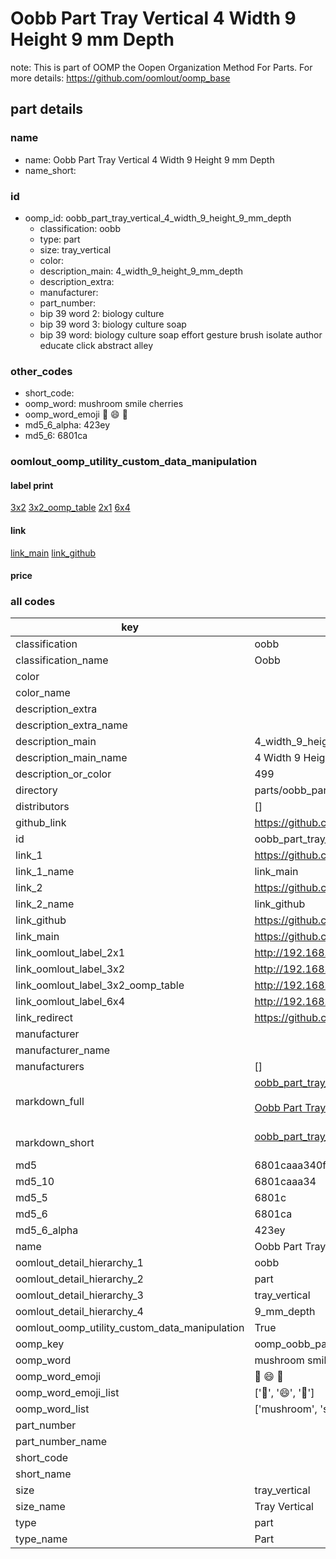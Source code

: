 # Oobb Part Tray Vertical 4 Width 9 Height 9 mm Depth  

note: This is part of OOMP the Oopen Organization Method For Parts. For more details: https://github.com/oomlout/oomp_base

##  part details
  







### name
* name: Oobb Part Tray Vertical 4 Width 9 Height 9 mm Depth
* name_short: 
### id
* oomp_id: oobb_part_tray_vertical_4_width_9_height_9_mm_depth
  * classification: oobb
  * type: part
  * size: tray_vertical
  * color: 
  * description_main: 4_width_9_height_9_mm_depth
  * description_extra: 
  * manufacturer: 
  * part_number: 
  * bip 39 word 2: biology culture
  * bip 39 word 3: biology culture soap
  * bip 39 word: biology culture soap effort gesture brush isolate author educate click abstract alley

### other_codes
* short_code: 
* oomp_word: mushroom smile cherries
* oomp_word_emoji :mushroom: :smile: :cherries:
* md5_6_alpha: 423ey
* md5_6: 6801ca






### oomlout_oomp_utility_custom_data_manipulation
#### label print
[3x2](http://192.168.1.245:1112/?label=oomp%20423ey)
[3x2_oomp_table](http://192.168.1.108:1112/?label=oomp%20423ey)
[2x1](http://192.168.1.242:1112/?label=oomp%20423ey)
[6x4](http://192.168.1.55:1112/?label=oomp%20423ey)    

#### link

[link_main](https://github.com/oomlout/oomlout_oomp_version_1_messy/tree/main/parts/oobb_part_tray_vertical_4_width_9_height_9_mm_depth) [link_github](https://github.com/oomlout/oomlout_oomp_version_1_messy/tree/main/parts/oobb_part_tray_vertical_4_width_9_height_9_mm_depth)                             

#### price







### all codes 
| key | value |  
| --- | --- |  
| classification | oobb |  
| classification_name | Oobb |  
| color |  |  
| color_name |  |  
| description_extra |  |  
| description_extra_name |  |  
| description_main | 4_width_9_height_9_mm_depth |  
| description_main_name | 4 Width 9 Height 9 mm Depth |  
| description_or_color | 499 |  
| directory | parts/oobb_part_tray_vertical_4_width_9_height_9_mm_depth |  
| distributors | [] |  
| github_link | https://github.com/oomlout/oomlout_oomp_part_src/tree/main/parts/oobb_part_tray_vertical_4_width_9_height_9_mm_depth |  
| id | oobb_part_tray_vertical_4_width_9_height_9_mm_depth |  
| link_1 | https://github.com/oomlout/oomlout_oomp_version_1_messy/tree/main/parts/oobb_part_tray_vertical_4_width_9_height_9_mm_depth |  
| link_1_name | link_main |  
| link_2 | https://github.com/oomlout/oomlout_oomp_version_1_messy/tree/main/parts/oobb_part_tray_vertical_4_width_9_height_9_mm_depth |  
| link_2_name | link_github |  
| link_github | https://github.com/oomlout/oomlout_oomp_version_1_messy/tree/main/parts/oobb_part_tray_vertical_4_width_9_height_9_mm_depth |  
| link_main | https://github.com/oomlout/oomlout_oomp_version_1_messy/tree/main/parts/oobb_part_tray_vertical_4_width_9_height_9_mm_depth |  
| link_oomlout_label_2x1 | http://192.168.1.242:1112/?label=oomp%20423ey |  
| link_oomlout_label_3x2 | http://192.168.1.245:1112/?label=oomp%20423ey |  
| link_oomlout_label_3x2_oomp_table | http://192.168.1.108:1112/?label=oomp%20423ey |  
| link_oomlout_label_6x4 | http://192.168.1.55:1112/?label=oomp%20423ey |  
| link_redirect | https://github.com/oomlout/oomlout_oomp_version_1_messy/tree/main/parts/oobb_part_tray_vertical_4_width_9_height_9_mm_depth |  
| manufacturer |  |  
| manufacturer_name |  |  
| manufacturers | [] |  
| markdown_full | [oobb_part_tray_vertical_4_width_9_height_9_mm_depth](none)<br>[](none)<br>[Oobb Part Tray Vertical 4 Width 9 Height 9 Mm Depth](none)<br><br> |  
| markdown_short | [oobb_part_tray_vertical_4_width_9_height_9_mm_depth](none)<br><br> |  
| md5 | 6801caaa340f6ed074b0b46b9b4d60b3 |  
| md5_10 | 6801caaa34 |  
| md5_5 | 6801c |  
| md5_6 | 6801ca |  
| md5_6_alpha | 423ey |  
| name | Oobb Part Tray Vertical 4 Width 9 Height 9 mm Depth |  
| oomlout_detail_hierarchy_1 | oobb |  
| oomlout_detail_hierarchy_2 | part |  
| oomlout_detail_hierarchy_3 | tray_vertical |  
| oomlout_detail_hierarchy_4 | 9_mm_depth |  
| oomlout_oomp_utility_custom_data_manipulation | True |  
| oomp_key | oomp_oobb_part_tray_vertical_4_width_9_height_9_mm_depth |  
| oomp_word | mushroom smile cherries |  
| oomp_word_emoji | :mushroom: :smile: :cherries: |  
| oomp_word_emoji_list | [':mushroom:', ':smile:', ':cherries:'] |  
| oomp_word_list | ['mushroom', 'smile', 'cherries'] |  
| part_number |  |  
| part_number_name |  |  
| short_code |  |  
| short_name |  |  
| size | tray_vertical |  
| size_name | Tray Vertical |  
| type | part |  
| type_name | Part |  
